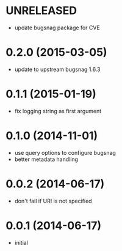 # UNRELEASED

  * update bugsnag package for CVE

# 0.2.0 (2015-03-05)

  * update to upstream bugsnag 1.6.3

# 0.1.1 (2015-01-19)

  * fix logging string as first argument

# 0.1.0 (2014-11-01)

  * use query options to configure bugsnag
  * better metadata handling

# 0.0.2 (2014-06-17)

  * don't fail if URI is not specified

# 0.0.1 (2014-06-17)

  * initial

